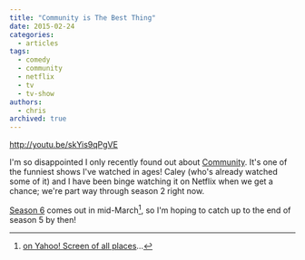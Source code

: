 ```yaml
---
title: "Community is The Best Thing"
date: 2015-02-24
categories:
  - articles
tags:
  - comedy
  - community
  - netflix
  - tv
  - tv-show
authors:
  - chris
archived: true
---
```


http://youtu.be/skYis9qPgVE

I'm so disappointed I only recently found out about [Community](http://www.tv.com/shows/community/). It's one of the funniest shows I've watched in ages! Caley (who's already watched some of it) and I have been binge watching it on Netflix when we get a chance; we're part way through season 2 right now.

[Season 6](http://www.tv.com/shows/community/community/post/community-season-6-premiere-date--142116844617/) comes out in mid-March[^1], so I'm hoping to catch up to the end of season 5 by then!

[^1]: [on Yahoo! Screen of all places](https://screen.yahoo.com/community/)…
